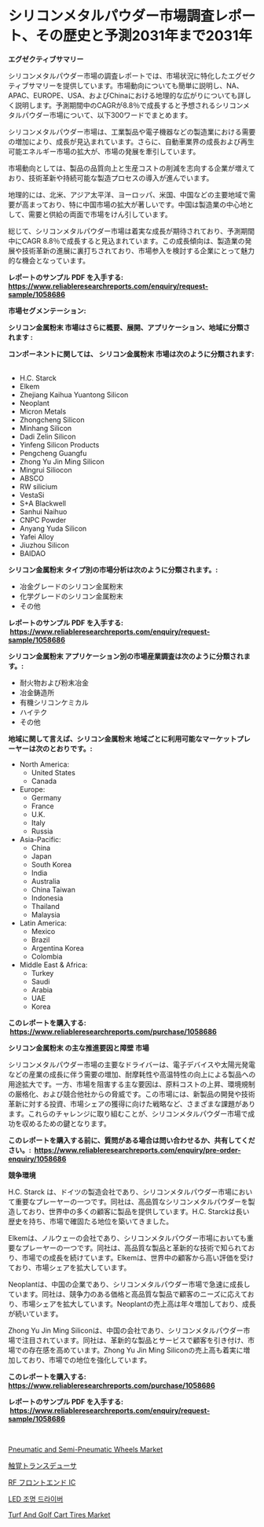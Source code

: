 <p><h1>シリコンメタルパウダー市場調査レポート、その歴史と予測2031年まで2031年</h1></p><p><strong>エグゼクティブサマリー</strong></p>
<p><p>シリコンメタルパウダー市場の調査レポートでは、市場状況に特化したエグゼクティブサマリーを提供しています。市場動向についても簡単に説明し、NA、APAC、EUROPE、USA、およびChinaにおける地理的な広がりについても詳しく説明します。予測期間中のCAGRが8.8％で成長すると予想されるシリコンメタルパウダー市場について、以下300ワードでまとめます。</p><p>シリコンメタルパウダー市場は、工業製品や電子機器などの製造業における需要の増加により、成長が見込まれています。さらに、自動車業界の成長および再生可能エネルギー市場の拡大が、市場の発展を牽引しています。</p><p>市場動向としては、製品の品質向上と生産コストの削減を志向する企業が増えており、技術革新や持続可能な製造プロセスの導入が進んでいます。</p><p>地理的には、北米、アジア太平洋、ヨーロッパ、米国、中国などの主要地域で需要が高まっており、特に中国市場の拡大が著しいです。中国は製造業の中心地として、需要と供給の両面で市場をけん引しています。</p><p>総じて、シリコンメタルパウダー市場は着実な成長が期待されており、予測期間中にCAGR 8.8％で成長すると見込まれています。この成長傾向は、製造業の発展や技術革新の進展に裏打ちされており、市場参入を検討する企業にとって魅力的な機会となっています。</p></p>
<p><strong>レポートのサンプル PDF を入手する: <a href="https://www.reliableresearchreports.com/enquiry/request-sample/1058686">https://www.reliableresearchreports.com/enquiry/request-sample/1058686</a></strong></p>
<p><strong>市場セグメンテーション:</strong></p>
<p><strong> シリコン金属粉末 市場はさらに概要、展開、アプリケーション、地域に分類されます :</strong></p>
<p><strong>コンポーネントに関しては、 シリコン金属粉末 市場は次のように分類されます: &nbsp;</strong></p>
<p><ul><li>H.C. Starck</li><li>Elkem</li><li>Zhejiang Kaihua Yuantong Silicon</li><li>Neoplant</li><li>Micron Metals</li><li>Zhongcheng Silicon</li><li>Minhang Silicon</li><li>Dadi Zelin Silicon</li><li>Yinfeng Silicon Products</li><li>Pengcheng Guangfu</li><li>Zhong Yu Jin Ming Silicon</li><li>Mingrui Siliocon</li><li>ABSCO</li><li>RW silicium</li><li>VestaSi</li><li>S+A Blackwell</li><li>Sanhui Naihuo</li><li>CNPC Powder</li><li>Anyang Yuda Silicon</li><li>Yafei Alloy</li><li>Jiuzhou Silicon</li><li>BAIDAO</li></ul></p>
<p><strong> シリコン金属粉末 タイプ別の市場分析は次のように分類されます。:</strong></p>
<p><ul><li>冶金グレードのシリコン金属粉末</li><li>化学グレードのシリコン金属粉末</li><li>その他</li></ul></p>
<p><strong>レポートのサンプル PDF を入手する: &nbsp;<a href="https://www.reliableresearchreports.com/enquiry/request-sample/1058686">https://www.reliableresearchreports.com/enquiry/request-sample/1058686</a></strong></p>
<p><strong> シリコン金属粉末 アプリケーション別の市場産業調査は次のように分類されます。:</strong></p>
<p><ul><li>耐火物および粉末冶金</li><li>冶金鋳造所</li><li>有機シリコンケミカル</li><li>ハイテク</li><li>その他</li></ul></p>
<p><strong>地域に関して言えば、シリコン金属粉末 地域ごとに利用可能なマーケットプレーヤーは次のとおりです。:</strong></p>
<p><ul>
    <li>
        North America:
        <ul>
            <li>United States</li>
            <li>Canada</li>
        </ul>
    </li>
    <li>
        Europe:
        <ul>
            <li>Germany</li>
            <li>France</li>
            <li>U.K.</li>
            <li>Italy</li>
            <li>Russia</li>
        </ul>
    </li>
    <li>
        Asia-Pacific:
        <ul>
            <li>China</li>
            <li>Japan</li>
            <li>South Korea</li>
            <li>India</li>
            <li>Australia</li>
            <li>China Taiwan</li>
            <li>Indonesia</li>
            <li>Thailand</li>
            <li>Malaysia</li>
        </ul>
    </li>
    <li>
        Latin America:
        <ul>
            <li>Mexico</li>
            <li>Brazil</li>
            <li>Argentina Korea</li>
            <li>Colombia</li>
        </ul>
    </li>
    <li>
        Middle East & Africa:
        <ul>
            <li>Turkey</li>
            <li>Saudi</li>
            <li>Arabia</li>
            <li>UAE</li>
            <li>Korea</li>
        </ul>
    </li>
    </ul></p>
<p><strong>このレポートを購入する: &nbsp;<a href="https://www.reliableresearchreports.com/purchase/1058686">https://www.reliableresearchreports.com/purchase/1058686</a></strong></p>
<p><strong>シリコン金属粉末 の主な推進要因と障壁 市場</strong></p>
<p><p>シリコンメタルパウダー市場の主要なドライバーは、電子デバイスや太陽光発電などの産業の成長に伴う需要の増加、耐摩耗性や高温特性の向上による製品への用途拡大です。一方、市場を阻害する主な要因は、原料コストの上昇、環境規制の厳格化、および競合他社からの脅威です。この市場には、新製品の開発や技術革新に対する投資、市場シェアの獲得に向けた戦略など、さまざまな課題があります。これらのチャレンジに取り組むことが、シリコンメタルパウダー市場で成功を収めるための鍵となります。</p></p>
<p><strong>このレポートを購入する前に、質問がある場合は問い合わせるか、共有してください。:&nbsp; <a href="https://www.reliableresearchreports.com/enquiry/pre-order-enquiry/1058686">https://www.reliableresearchreports.com/enquiry/pre-order-enquiry/1058686</a></strong></p>
<p><strong>競争環境</strong></p>
<p><p>H.C. Starck は、ドイツの製造会社であり、シリコンメタルパウダー市場において重要なプレーヤーの一つです。同社は、高品質なシリコンメタルパウダーを製造しており、世界中の多くの顧客に製品を提供しています。H.C. Starckは長い歴史を持ち、市場で確固たる地位を築いてきました。</p><p>Elkemは、ノルウェーの会社であり、シリコンメタルパウダー市場においても重要なプレーヤーの一つです。同社は、高品質な製品と革新的な技術で知られており、市場での成長を続けています。Elkemは、世界中の顧客から高い評価を受けており、市場シェアを拡大しています。</p><p>Neoplantは、中国の企業であり、シリコンメタルパウダー市場で急速に成長しています。同社は、競争力のある価格と高品質な製品で顧客のニーズに応えており、市場シェアを拡大しています。Neoplantの売上高は年々増加しており、成長が続いています。</p><p>Zhong Yu Jin Ming Siliconは、中国の会社であり、シリコンメタルパウダー市場で注目されています。同社は、革新的な製品とサービスで顧客を引き付け、市場での存在感を高めています。Zhong Yu Jin Ming Siliconの売上高も着実に増加しており、市場での地位を強化しています。</p></p>
<p><strong>このレポートを購入する: &nbsp; <a href="https://www.reliableresearchreports.com/purchase/1058686">https://www.reliableresearchreports.com/purchase/1058686</a></strong></p>
<p><strong>レポートのサンプル PDF を入手する: &nbsp;<a href="https://www.reliableresearchreports.com/enquiry/request-sample/1058686">https://www.reliableresearchreports.com/enquiry/request-sample/1058686</a></strong><strong></strong></p>
<p>&nbsp;</p>
<p><p><a href="https://github.com/beatblasta/Market-Research-Report-List-2/blob/main/pneumatic-and-semi-pneumatic-wheels-market.md">Pneumatic and Semi-Pneumatic Wheels Market</a></p><p><a href="https://medium.com/@sophiaard2003/%E3%82%BF%E3%82%AF%E3%83%81%E3%83%A3%E3%82%A4%E3%83%AB-%E3%83%88%E3%83%A9%E3%83%B3%E3%82%B9%E3%83%87%E3%83%A5%E3%83%BC%E3%82%B5%E3%83%BC-%E3%83%9E%E3%83%BC%E3%82%B1%E3%83%83%E3%83%88-%E3%83%A1%E3%83%88%E3%83%AA%E3%82%AF%E3%82%B9%E3%81%AE%E3%83%87%E3%82%B3%E3%83%BC%E3%83%87%E3%82%A3%E3%83%B3%E3%82%B0-%E5%B8%82%E5%A0%B4%E3%82%B7%E3%82%A7%E3%82%A2-%E3%83%88%E3%83%AC%E3%83%B3%E3%83%89-%E6%88%90%E9%95%B7%E3%83%91%E3%82%BF%E3%83%BC%E3%83%B3-f501243cd21a">触覚トランスデューサ</a></p><p><a href="https://medium.com/@sophiaard2003/rf%E3%83%95%E3%83%AD%E3%83%B3%E3%83%88%E3%82%A8%E3%83%B3%E3%83%89ic%E5%B8%82%E5%A0%B4%E3%81%AE%E8%A6%8F%E6%A8%A1-cagr-%E3%83%88%E3%83%AC%E3%83%B3%E3%83%89-2024%E5%B9%B4%E3%81%8B%E3%82%892030%E5%B9%B4%E3%81%BE%E3%81%A7-e6b4840c60a5">RF フロントエンド IC</a></p><p><a href="https://medium.com/@theothessalian/2024%EB%85%84%EB%B6%80%ED%84%B0-2031%EB%85%84%EA%B9%8C%EC%A7%80-led-%EC%A1%B0%EB%AA%85-%EB%93%9C%EB%9D%BC%EC%9D%B4%EB%B2%84-%EC%8B%9C%EC%9E%A5-%EB%B6%84%EC%84%9D-%EB%B0%8F-%EA%B7%9C%EB%AA%A8-%EC%98%88%EC%B8%A1-5eb16f753217">LED 조명 드라이버</a></p><p><a href="https://github.com/angelajermaine/Market-Research-Report-List-2/blob/main/turf-and-golf-cart-tires-market.md">Turf And Golf Cart Tires Market</a></p></p>